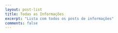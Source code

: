 ```yaml
---
layout: post-list
title: Todas as Informações
excerpt: "Lista com todos os posts de informações"
comments: false
---
```

